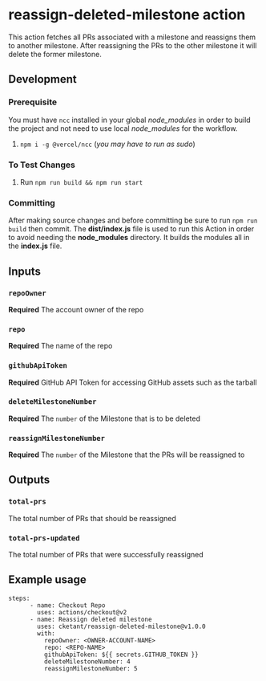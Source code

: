 # reassign-deleted-milestone action

This action fetches all PRs associated with a milestone and reassigns them to another milestone. After reassigning the PRs to the other milestone it will delete the former milestone. 

## Development

### Prerequisite
You must have `ncc` installed in your global *node_modules* in order to build the project and not need to use local *node_modules* for the workflow. 

1. `npm i -g @vercel/ncc` (*you may have to run as sudo*)

### To Test Changes

1. Run `npm run build && npm run start`

### Committing

After making source changes and before committing be sure to run `npm run build` then commit. The **dist/index.js** file is used to run this Action in order to avoid needing the **node_modules** directory. It builds the modules all in the **index.js** file.

## Inputs

### `repoOwner`

**Required** The account owner of the repo

### `repo`

**Required** The name of the repo

### `githubApiToken`

**Required** GitHub API Token for accessing GitHub assets such as the tarball

### `deleteMilestoneNumber`

**Required** The `number` of the Milestone that is to be deleted

### `reassignMilestoneNumber`

**Required** The `number` of the Milestone that the PRs will be reassigned to

## Outputs

### `total-prs`

The total number of PRs that should be reassigned


### `total-prs-updated`

The total number of PRs that were successfully reassigned

## Example usage
```
steps:
      - name: Checkout Repo
        uses: actions/checkout@v2
      - name: Reassign deleted milestone
        uses: cketant/reassign-deleted-milestone@v1.0.0
        with:
          repoOwner: <OWNER-ACCOUNT-NAME>
          repo: <REPO-NAME>
          githubApiToken: ${{ secrets.GITHUB_TOKEN }}
          deleteMilestoneNumber: 4
          reassignMilestoneNumber: 5

```